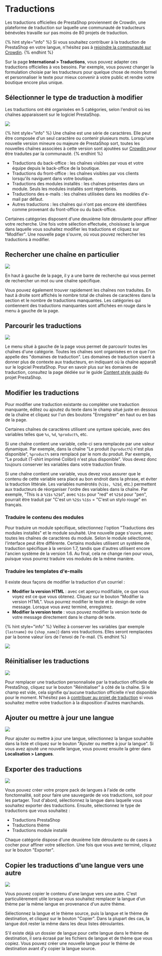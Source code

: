 # Traductions

Les traductions officielles de PrestaShop proviennent de Crowdin, une plateforme de traduction sur laquelle une communauté de traducteurs bénévoles travaille sur pas moins de 80 projets de traduction.

{% hint style="info" %}
Si vous souhaitez contribuer à la traduction de PrestaShop en votre langue, n'hésitez pas à [rejoindre la communauté sur Crowdin](https://crowdin.com/project/prestashop-official).
{% endhint %}

Sur la page **International > Traductions**, vous pouvez adapter ces traductions officielles à vos besoins. Par exemple, vous pouvez changer la formulation choisie par les traducteurs pour quelque chose de moins formel et personnaliser le texte pour mieux convenir à votre public et rendre votre boutique encore plus unique.

## Sélectionner le type de traduction à modifier

Les traductions ont été organisées en 5 catégories, selon l'endroit où les chaînes apparaissent sur le logiciel PrestaShop.

![](<../../../.gitbook/assets/image (44).png>)

{% hint style="info" %}
Une chaîne est une série de caractères. Elle peut être composée d'un seul caractère ou contenir plusieurs mots. Lorsqu'une nouvelle version mineure ou majeure de PrestaShop sort, toutes les nouvelles chaînes associées à cette version sont ajoutées sur [Crowdin ](https://crowdin.com/project/prestashop-official)pour être traduites par la communauté.
{% endhint %}

* Traductions du back-office : les chaînes visibles par vous et votre équipe depuis le back-office de la boutique.
* Traductions du front-office : les chaînes visibles par vos clients lorsqu'ils naviguent dans votre boutique.
* Traductions des modules installés : les chaînes présentes dans un module. Seuls les modules installés sont répertoriés.
* Traductions des e-mails : les chaînes utilisées dans les modèles d'e-mail par défaut.
* Autres traductions : les chaînes qui n'ont pas encore été identifiées comme provenant du front-office ou du back-office.&#x20;

Certaines catégories disposent d'une deuxième liste déroulante pour affiner votre recherche. Une fois votre sélection effectuée, choisissez la langue dans laquelle vous souhaitez modifier les traductions et cliquez sur "Modifier". Une nouvelle page s'ouvre, où vous pouvez rechercher les traductions à modifier.

## **Rechercher une chaîne en particulier**

![](<../../../.gitbook/assets/image (47).png>)

En haut à gauche de la page, il y a une barre de recherche qui vous permet de rechercher un mot ou une chaîne spécifique.&#x20;

Vous pouvez également trouver rapidement les chaînes non traduites. En haut à droite sont affichés le nombre total de chaînes de caractères dans la section et le nombre de traductions manquantes. Les catégories qui contiennent des traductions manquantes sont affichées en rouge dans le menu à gauche de la page.

## Parcourir les traductions

![](<../../../.gitbook/assets/image (53).png>)

Le menu situé à gauche de la page vous permet de parcourir toutes les chaînes d'une catégorie. Toutes les chaînes sont organisées en ce que l'on appelle des "domaines de traduction". Les domaines de traduction visent à donner plus de contexte aux traducteurs, en indiquant où la chaîne apparaît sur le logiciel PrestaShop. Pour en savoir plus sur les domaines de traduction, consultez la page dédiée sur le guide [Content style guide](traductions.md#selectionner-le-type-de-traduction-a-modifier) du projet PrestaShop.

## Modifier les traductions

Pour modifier une traduction existante ou compléter une traduction manquante, éditez ou ajoutez du texte dans le champ situé juste en dessous de la chaîne et cliquez sur l'un des boutons "Enregistrer" en haut ou en bas de la page.&#x20;

Certaines chaînes de caractères utilisent une syntaxe spéciale, avec des variables telles que `%s`, `%d`, `%product%`, etc.&#x20;

Si une chaîne contient une variable, celle-ci sera remplacée par une valeur dynamique. Par exemple, dans la chaîne "Le produit (`%product%`) n'est plus disponible", `%product%` sera remplacé par le nom du produit. Par exemple, "Le produit (T-shirt imprimé Colibri) n'est plus disponible". Vous devez donc toujours conserver les variables dans votre traduction finale.&#x20;

Si une chaîne contient une variable, vous devez vous assurer que le contenu de cette variable sera placé au bon endroit dans la phrase, et éviter la traduction littérale. Les variables numérotés (`%1$s, %2$d`, etc.) permettent aux traducteurs de réorganiser l'ordre des variables dans la chaîne. Par exemple, "This is a `%1$s` `%2$d`", avec `%1$s` pour "red" et `%2$d` pour "pen", pourrait être traduit par "C'est un `%2$s` `%1$s` = "C'est un stylo rouge" en français.

### Traduire le contenu des modules

Pour traduire un module spécifique, sélectionnez l'option "Traductions des modules installés" et le module souhaité. Une nouvelle page s'ouvre, avec toutes les chaînes de caractères du module. Selon le module sélectionné, l'interface peut être différente. Certains modules utilisent un système de traduction spécifique à la version 1.7, tandis que d'autres utilisent encore l'ancien système de la version 1.6. Au final, cela ne change rien pour vous, puisque vous pourrez traduire vos modules de la même manière.

### Traduire les templates d'e-mails

Il existe deux façons de modifier la traduction d'un courriel :&#x20;

* **Modifier la version HTML** : avec cet aperçu modifiable, ce que vous voyez est ce que vous obtenez. Cliquez sur le bouton "Modifier la version HTML". Vous pourrez modifier le texte et le design de votre message. Lorsque vous avez terminé, enregistrez.&#x20;
* **Modifier la version texte** : vous pouvez modifier la version texte de votre message directement dans le champ de texte.

{% hint style="info" %}
Veillez à conserver les variables (par exemple `{lastname}` ou `{shop_name}`) dans vos traductions. Elles seront remplacées par la bonne valeur lors de l'envoi de l'e-mail.
{% endhint %}

![](<../../../.gitbook/assets/image (52).png>)

## Réinitialiser les traductions

![](<../../../.gitbook/assets/image (56).png>)

Pour remplacer une traduction personnalisée par la traduction officielle de PrestaShop, cliquez sur le bouton "Réinitialiser" à côté de la chaîne. Si le champ est vide, cela signifie qu'aucune traduction officielle n'est disponible pour le moment. N'hésitez pas à [contribuer au projet de traduction](https://crowdin.com/project/prestashop-official) si vous souhaitez mettre votre traduction à la disposition d'autres marchands.

## Ajouter ou mettre à jour une langue&#x20;

![](<../../../.gitbook/assets/image (49).png>)

Pour ajouter ou mettre à jour une langue, sélectionnez la langue souhaitée dans la liste et cliquez sur le bouton "Ajouter ou mettre à jour la langue". Si vous avez ajouté une nouvelle langue, vous pouvez ensuite la gérer dans **Localisation > Langues**.

## Exporter des traductions

![](<../../../.gitbook/assets/image (50) (1).png>)

Vous pouvez créer votre propre pack de langues à l'aide de cette fonctonnalité, soit pour faire une sauvegarde de vos traductions, soit pour les partager. Tout d'abord, sélectionnez la langue dans laquelle vous souhaitez exporter des traductions. Ensuite, sélectionnez le type de traductions que vous souhaitez :&#x20;

* Traductions PrestaShop
* Traductions thème
* Traductions module installé

Chaque catégorie dispose d'une deuxième liste déroulante ou de cases à cocher pour affiner votre sélection. Une fois que vous avez terminé, cliquez sur le bouton "Exporter".

## Copier les traductions d'une langue vers une autre&#x20;

![](<../../../.gitbook/assets/image (41).png>)

Vous pouvez copier le contenu d'une langue vers une autre. C'est particulièrement utile lorsque vous souhaitez remplacer la langue d'un thème par la même langue en provenance d'un autre thème.&#x20;

Sélectionnez la langue et le thème source, puis la langue et le thème de destination, et cliquez sur le bouton "Copier". Dans la plupart des cas, la langue doit rester la même dans les deux listes déroulantes.&#x20;

S'il existe déjà un dossier de langue pour cette langue dans le thème de destination, il sera écrasé par les fichiers de langue et de thème que vous copiez. Vous pouvez créer une nouvelle langue pour le thème de destination avant d'y copier la langue source.
